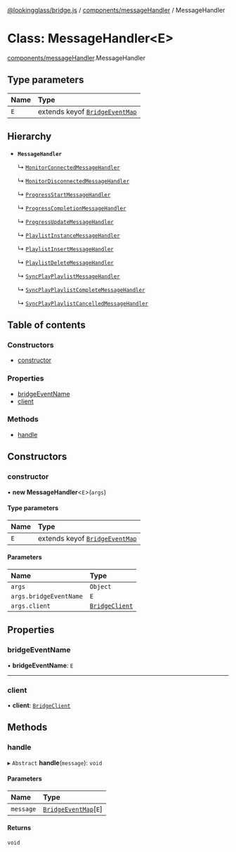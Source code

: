 [@lookingglass/bridge.js](../README.md) / [components/messageHandler](../modules/components_messageHandler.md) / MessageHandler

# Class: MessageHandler<E\>

[components/messageHandler](../modules/components_messageHandler.md).MessageHandler

## Type parameters

| Name | Type |
| :------ | :------ |
| `E` | extends keyof [`BridgeEventMap`](../modules/schemas_events.md#bridgeeventmap) |

## Hierarchy

- **`MessageHandler`**

  ↳ [`MonitorConnectedMessageHandler`](components_messageHandler.MonitorConnectedMessageHandler.md)

  ↳ [`MonitorDisconnectedMessageHandler`](components_messageHandler.MonitorDisconnectedMessageHandler.md)

  ↳ [`ProgressStartMessageHandler`](components_messageHandler.ProgressStartMessageHandler.md)

  ↳ [`ProgressCompletionMessageHandler`](components_messageHandler.ProgressCompletionMessageHandler.md)

  ↳ [`ProgressUpdateMessageHandler`](components_messageHandler.ProgressUpdateMessageHandler.md)

  ↳ [`PlaylistInstanceMessageHandler`](components_messageHandler.PlaylistInstanceMessageHandler.md)

  ↳ [`PlaylistInsertMessageHandler`](components_messageHandler.PlaylistInsertMessageHandler.md)

  ↳ [`PlaylistDeleteMessageHandler`](components_messageHandler.PlaylistDeleteMessageHandler.md)

  ↳ [`SyncPlayPlaylistMessageHandler`](components_messageHandler.SyncPlayPlaylistMessageHandler.md)

  ↳ [`SyncPlayPlaylistCompleteMessageHandler`](components_messageHandler.SyncPlayPlaylistCompleteMessageHandler.md)

  ↳ [`SyncPlayPlaylistCancelledMessageHandler`](components_messageHandler.SyncPlayPlaylistCancelledMessageHandler.md)

## Table of contents

### Constructors

- [constructor](components_messageHandler.MessageHandler.md#constructor)

### Properties

- [bridgeEventName](components_messageHandler.MessageHandler.md#bridgeeventname)
- [client](components_messageHandler.MessageHandler.md#client)

### Methods

- [handle](components_messageHandler.MessageHandler.md#handle)

## Constructors

### constructor

• **new MessageHandler**<`E`\>(`args`)

#### Type parameters

| Name | Type |
| :------ | :------ |
| `E` | extends keyof [`BridgeEventMap`](../modules/schemas_events.md#bridgeeventmap) |

#### Parameters

| Name | Type |
| :------ | :------ |
| `args` | `Object` |
| `args.bridgeEventName` | `E` |
| `args.client` | [`BridgeClient`](client.BridgeClient.md) |

## Properties

### bridgeEventName

• **bridgeEventName**: `E`

___

### client

• **client**: [`BridgeClient`](client.BridgeClient.md)

## Methods

### handle

▸ `Abstract` **handle**(`message`): `void`

#### Parameters

| Name | Type |
| :------ | :------ |
| `message` | [`BridgeEventMap`](../modules/schemas_events.md#bridgeeventmap)[`E`] |

#### Returns

`void`
